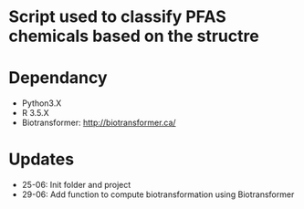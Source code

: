 # Script used to classify PFAS chemicals based on the structre

# Dependancy
- Python3.X
- R 3.5.X
- Biotransformer: http://biotransformer.ca/



# Updates
- 25-06: Init folder and project
- 29-06: Add function to compute biotransformation using Biotransformer
